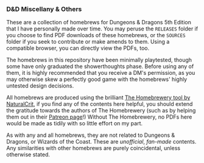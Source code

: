 ### D&D Miscellany & Others

These are a collection of homebrews for Dungeons & Dragons 5th Edition that I have personally made over time. You may peruse the `RELEASES` folder if you choose to find PDF downloads of these homebrews, or the `SOURCES` folder if you seek to contribute or make amends to them. Using a compatible browser, you can directly view the PDFs, too.

The homebrews in this repository have been minimally playtested, though some have only graduated the showerthoughts phase. Before using any of them, it is highly recommended that you receive a DM's permission, as you may otherwise skew a perfectly good game with the homebrews' highly untested design decisions.

All homebrews are produced using the brilliant [The Homebrewery tool by NaturalCrit](https://homebrewery.naturalcrit.com), if you find any of the contents here helpful, you should extend the gratitude towards the authors of The Homebrewery (such as by helping them out in their [Patreon page](https://www.patreon.com/NaturalCrit)!) Without The Homebrewery, no PDFs here would be made as tidily with so little effort on my part.

As with any and all homebrews, they are not related to Dungeons & Dragons, or Wizards of the Coast. These are *unofficial*, *fan-made* contents. Any similarities with other homebrews are purely coincidental, unless otherwise stated.
